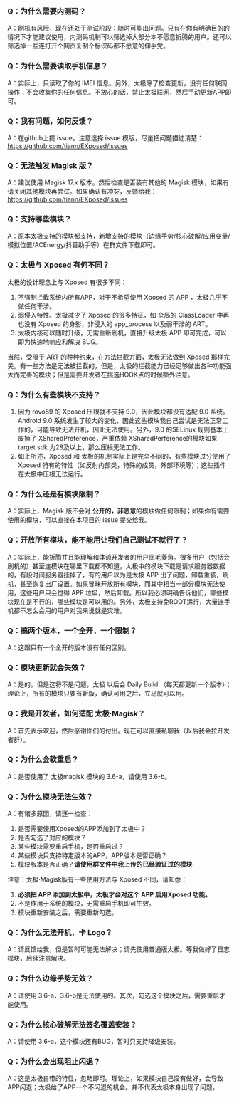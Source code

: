 ### Q：为什么需要内测码？
A：刷机有风险，现在还处于测试阶段；随时可能出问题。只有在你有明确目的的情况下才能建议使用，内测码机制可以筛选掉大部分本不愿意折腾的用户。还可以筛选掉一些连打开个网页复制个标识码都不愿意的伸手党。

### Q：为什么需要读取手机信息？
A：实际上，只读取了你的 IMEI 信息。另外，太极除了检查更新，没有任何联网操作；不会收集你的任何信息。不放心的话，禁止太极联网，然后手动更新APP即可。

### Q：我有问题，如何反馈？
A：在github上提 issue，注意选择 issue 模版，尽量把问题描述清楚：https://github.com/tiann/EXposed/issues

### Q：无法触发 Magisk 版？
A：建议使用 Magisk 17.x 版本。然后检查是否装有其他的 Magisk 模块，如果有请关闭其他模块再尝试。如果确认有冲突，反馈给我：https://github.com/tiann/EXposed/issues

### Q：支持哪些模块？
A：原本太极支持的模块都支持，新增支持的模块（边缘手势/核心破解/应用变量/模拟位置/ACEnergy/抖音助手等）在群文件下载即可。

### Q：太极与 Xposed 有何不同？

太极的设计理念上与 Xposed 有很多不同：

1. 不强制拦截系统内所有APP，对于不希望使用 Xposed 的 APP ，太极几乎不做任何干涉。
2. 弱侵入特性。太极减少了 Xposed 的很多特征，如 全局的 ClassLoader 中再也没有 Xposed 的身影，非侵入的 app_process 以及弱干涉的 ART。
3. 太极内核可以随时升级，无需重新刷机，直接升级太极 APP 即可完成，可以即为快速地响应和解决 BUG。

当然，受限于 ART 的种种约束，在方法拦截方面，太极无法做到 Xposed 那样完美。有一些方法是无法被拦截的，但是，太极的拦截能力已经足够做出各种功能强大而完善的模块；但是需要开发者在挑选HOOK点的时候额外注意。

 
### Q：为什么有些模块不支持？

1. 因为 rovo89 的 Xposed 压根就不支持 9.0，因此模块都没有适配 9.0 系统。Android 9.0 系统发生了较大的变化，因此这些模块我自己尝试是无法正常工作的，可能导致无法开机，因此无法使用。另外，9.0 的SELinux 规则基本上废掉了 XSharedPreference，严重依赖 XSharedPerference的模块如果 target sdk 为28及以上，那么压根无法工作。
2. 如上所述，Xposed 和 太极的机制实际上是完全不同的，有些模块过分使用了 Xposed 特有的特性（如反射内部类，特殊的成员，外部环境等）；这些插件在太极中压根无法运行。

### Q：为什么还是有模块限制？
A：实际上，Magisk 版不会对 **公开的，非恶意**的模块做任何限制；如果你有需要使用的模块，可以直接在本项目的 issue 提交给我。

### Q：开放所有模块，能不能用让我们自己测试不就行了？
A：实际上，能折腾并且能理解和体谅开发者的用户凤毛菱角。很多用户（包括会刷机的）甚至连模块在哪里下载都不知道，太极中的模块下载是请求服务器数据的，有段时间服务器挂掉了，有的用户以为是太极 APP 出了问题，卸载重装，刷机，甚至恢复出厂设置。如果冒昧开放所有模块，而其中相当一部分模块无法使用，这些用户只会觉得 APP 垃圾，然后卸载。所以我必须明确告诉他们，哪些模块现在是不行的，哪些模块是可以用的。另外，太极支持免ROOT运行，大量连手机都不怎么会用的用户对我来说就是灾难。

### Q：搞两个版本，一个全开，一个限制？
A：这跟只有一个全开的版本没有任何区别。

### Q：模块更新就会失效？
A：是的。但是这将不是问题，太极 以后会 Daily Build （每天都更新一个版本）；理论上，所有的模块只要有新版，确认可用之后，立马就可以用。

### Q：我是开发者，如何适配 太极·Magisk？
A：首先表示欢迎，然后感谢你们的付出。现在可以直接私聊我（以后我会拉开发者群）。

### Q：为什么会软重启？
A：是否使用了 太极magisk 模块的 3.6-a，请使用  3.6-b。

### Q：为什么模块无法生效？

A：有诸多原因，请逐一检查：

1. 是否需要使用Xposed的APP添加到了太极中？
2. 是否勾选了对应的模块？
3. 某些模块需要重启手机，是否重启过？
4. 某些模块只支持特定版本的APP，APP版本是否正确？
5. 模块版本是否正确？**请使用群文件中我上传的已经验证过的模块**

注意：太极·Magisk版有一些使用方法与 Xposed 不同，请知悉：

1. **必须把 APP 添加到太极中，太极才会对这个 APP 启用Xposed 功能。**
2. 不是作用于系统的模块，无需重启手机即可生效。
3. 模块重新安装之后，需要重新勾选。

### Q：为什么无法开机，卡 Logo？
A：请反馈给我，但是暂时可能无法解决；请先使用普通版太极。等我做好了日志模块，后续注意解决。

### Q：为什么边缘手势无效？
A：请使用 3.6-a，3.6-b是无法使用的。其次，勾选这个模块之后，需要重启才能使用。

### Q：为什么核心破解无法签名覆盖安装？
A：请使用 3.6-a，这个模块还有BUG，暂时只支持降级安装。

### Q：为什么会出现阻止闪退？
A：这是太极自带的特性，忽略即可。理论上，如果模块自己没有做好，会导致APP闪退；太极给了APP一个不闪退的机会。并不代表太极本身出现了问题。
